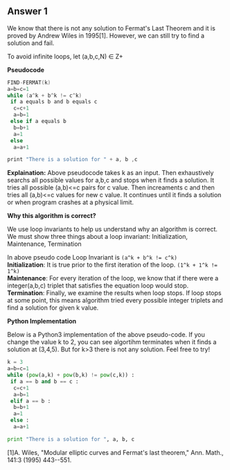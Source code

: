 Answer 1
--------
We know that there is not any solution to Fermat's Last Theorem and it is proved by Andrew Wiles in 1995[1]. However, we can still try to find a solution and fail.

To avoid infinite loops, let (a,b,c,N) ∈ Z+ 

**Pseudocode** 
```C
FIND-FERMAT(k)
a=b=c=1
while (a^k + b^k != c^k) 
 if a equals b and b equals c
  c=c+1
  a=b=1
 else if a equals b
  b=b+1
  a=1
 else
  a=a+1

print "There is a solution for " + a, b ,c

```

**Explaination:**
Above pseudocode takes k as an input. Then exhaustively searchs all possible values for a,b,c and stops when it finds a solution. It tries all possible (a,b)<=c pairs for c value. Then increaments c and then tries all (a,b)<=c values for new c value. It continues until it finds a solution or when program crashes at a physical limit. 

**Why this algorithm is correct?**

We use loop invariants to help us understand why an algorithm is correct. We must show three things about a loop invariant: Initialization, Maintenance, Termination

In above pseudo code Loop Invariant is `(a^k + b^k != c^k)` <br/>
**Initialization**: It is true prior to the first iteration of the loop. `(1^k + 1^k != 1^k)`<br/>
**Maintenance**: For every iteration of the loop, we know that if there were a integer(a,b,c) triplet that satisfies the equation loop would stop.<br/>
**Termination**: Finally, we examine the results when loop stops. If loop stops at some point, this means algorithm tried every possible integer triplets and find a solution for given k value.<br/>

**Python Implementation**

Below is a Python3 implementation of the above pseudo-code. If you change the value k to 2, you can see algortihm terminates when it finds a solution at (3,4,5). But for k>3 there is not any solution. Feel free to try!

```python
k = 3
a=b=c=1
while (pow(a,k) + pow(b,k) != pow(c,k)) :
 if a == b and b == c :
  c=c+1
  a=b=1
 elif a == b :
  b=b+1
  a=1
 else :
  a=a+1

print "There is a solution for ", a, b, c

```


[1]A. Wiles, "Modular elliptic curves and Fermat's last theorem," Ann. Math., 141:3 (1995) 443--551.





